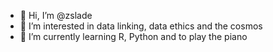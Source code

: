 - 👋 Hi, I’m @zslade
- 👀 I’m interested in data linking, data ethics and the cosmos 
- 🌱 I’m currently learning R, Python and to play the piano

<!---
zslade/zslade is a ✨ special ✨ repository because its `README.md` (this file) appears on your GitHub profile.
You can click the Preview link to take a look at your changes.
--->
